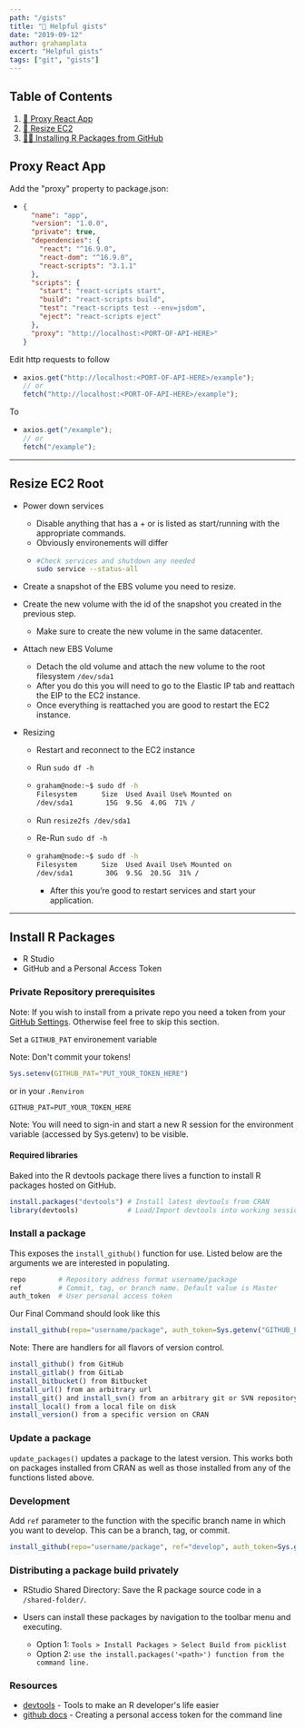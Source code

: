 ```yaml
---
path: "/gists"
title: "📔 Helpful gists"
date: "2019-09-12"
author: grahamplata
excert: "Helpful gists"
tags: ["git", "gists"]
---
```


## Table of Contents

1. [🤔 Proxy React App](#proxy-react-app)
2. [💾 Resize EC2](#resize-ec2-root)
3. [✍🏻 Installing R Packages from GitHub](#install-r-packages)

## Proxy React App

Add the "proxy" property to package.json:

- ```json
  {
    "name": "app",
    "version": "1.0.0",
    "private": true,
    "dependencies": {
      "react": "^16.9.0",
      "react-dom": "^16.9.0",
      "react-scripts": "3.1.1"
    },
    "scripts": {
      "start": "react-scripts start",
      "build": "react-scripts build",
      "test": "react-scripts test --env=jsdom",
      "eject": "react-scripts eject"
    },
    "proxy": "http://localhost:<PORT-OF-API-HERE>"
  }
  ```

Edit http requests to follow

- ```javascript
  axios.get("http://localhost:<PORT-OF-API-HERE>/example");
  // or
  fetch("http://localhost:<PORT-OF-API-HERE>/example");
  ```

To

- ```javascript
  axios.get("/example");
  // or
  fetch("/example");
  ```

---

## Resize EC2 Root

- Power down services
  - Disable anything that has a + or is listed as start/running with the appropriate commands.
  - Obviously environements will differ
  - ```bash
    #Check services and shutdown any needed
    sudo service --status-all
    ```
- Create a snapshot of the EBS volume you need to resize.
- Create the new volume with the id of the snapshot you created in the previous step.
  - Make sure to create the new volume in the same datacenter.
- Attach new EBS Volume
  - Detach the old volume and attach the new volume to the root filesystem `/dev/sda1`
  - After you do this you will need to go to the Elastic IP tab and reattach the EIP to the EC2 instance.
  - Once everything is reattached you are good to restart the EC2 instance.
- Resizing

  - Restart and reconnect to the EC2 instance
  - Run `sudo df -h`

  - ```bash
    graham@node:~$ sudo df -h
    Filesystem      Size  Used Avail Use% Mounted on
    /dev/sda1        15G  9.5G  4.0G  71% /
    ```

  - Run `resize2fs /dev/sda1`
  - Re-Run `sudo df -h`

  - ```bash
    graham@node:~$ sudo df -h
    Filesystem      Size  Used Avail Use% Mounted on
    /dev/sda1        30G  9.5G  20.5G  31% /
    ```

    - After this you’re good to restart services and start your application.

---

## Install R Packages

- R Studio
- GitHub and a Personal Access Token

### Private Repository prerequisites

Note: If you wish to install from a private repo you need a token from your [GitHub Settings](https://github.com/settings/tokens/). Otherwise feel free to skip this section.

Set a `GITHUB_PAT` environement variable

Note: Don't commit your tokens!

```R
Sys.setenv(GITHUB_PAT="PUT_YOUR_TOKEN_HERE")
```

or in your `.Renviron`

```R
GITHUB_PAT=PUT_YOUR_TOKEN_HERE
```

Note: You will need to sign-in and start a new R session for the environment variable (accessed by Sys.getenv) to be visible.

#### Required libraries

Baked into the R devtools package there lives a function to install R packages hosted on GitHub.

```R
install.packages("devtools") # Install latest devtools from CRAN
library(devtools)            # Load/Import devtools into working session
```

### Install a package

This exposes the `install_github()` function for use. Listed below are the arguments we are interested in populating.

```R
repo        # Repository address format username/package
ref         # Commit, tag, or branch name. Default value is Master
auth_token  # User personal access token
```

Our Final Command should look like this

```R
install_github(repo="username/package", auth_token=Sys.getenv("GITHUB_PAT"))
```

Note: There are handlers for all flavors of version control.

```R
install_github() from GitHub
install_gitlab() from GitLab
install_bitbucket() from Bitbucket
install_url() from an arbitrary url
install_git() and install_svn() from an arbitrary git or SVN repository
install_local() from a local file on disk
install_version() from a specific version on CRAN
```

### Update a package

`update_packages()` updates a package to the latest version.
This works both on packages installed from CRAN as well as those installed from any of the functions listed above.

### Development

Add `ref` parameter to the function with the specific branch name in which you want to develop.
This can be a branch, tag, or commit.

```R
install_github(repo="username/package", ref="develop", auth_token=Sys.getenv("GITHUB_PAT"))
```

### Distributing a package build privately

- RStudio Shared Directory: Save the R package source code in a `/shared-folder/`.
- Users can install these packages by navigation to the toolbar menu and executing.

  - Option 1: `Tools > Install Packages > Select Build from picklist`
  - Option 2: `use the install.packages('<path>') function from the command line.`

### Resources

- [devtools](https://github.com/r-lib/devtools/) - Tools to make an R developer's life easier
- [github docs](https://help.github.com/en/articles/creating-a-personal-access-token-for-the-command-line) - Creating a personal access token for the command line

